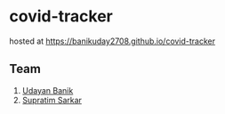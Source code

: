 # covid-tracker
hosted at https://banikuday2708.github.io/covid-tracker
## Team
1. [Udayan Banik](https://github.com/banikuday2708)
2. [Supratim Sarkar](https://github.com/supr4t1m)
